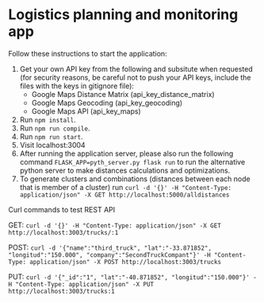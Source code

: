 # Logistics planning and monitoring app

Follow these instructions to start the application:

1. Get your own API key from the following and subsitute when requested (for security reasons, be careful not to push your API keys, include the files with the keys in gitignore file):
	- Google Maps Distance Matrix (api_key_distance_matrix)
	- Google Maps Geocoding (api_key_geocoding)
	- Google Maps API (api_key_maps)
2. Run `npm install`.
3. Run `npm run compile`.
4. Run `npm run start`.
5. Visit localhost:3004
6. After running the application server, please also run the following command `FLASK_APP=pyth_server.py flask run` to run the alternative python server to make distances calculations and optimizations.
7. To generate clusters and combinations (distances between each node that is member of a cluster) run `curl -d '{}' -H "Content-Type: application/json" -X GET http://localhost:5000/alldistances`

Curl commands to test REST API

GET: `curl -d '{}' -H "Content-Type: application/json" -X GET http://localhost:3003/trucks/:1`

POST: `curl -d '{"name":"third_truck", "lat":"-33.871852", "longitud":"150.000", "company":"SecondTruckCompant"}' -H "Content-Type: application/json" -X POST http://localhost:3003/trucks`

PUT: `curl -d '{"_id":"1", "lat":"-40.871852", "longitud":"150.000"}' -H "Content-Type: application/json" -X PUT http://localhost:3003/trucks:1`

